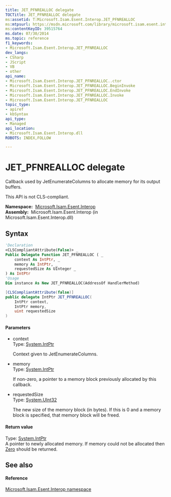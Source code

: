 ```yaml
---
title: JET_PFNREALLOC delegate
TOCTitle: JET_PFNREALLOC delegate
ms:assetid: T:Microsoft.Isam.Esent.Interop.JET_PFNREALLOC
ms:mtpsurl: https://msdn.microsoft.com/library/microsoft.isam.esent.interop.jet_pfnrealloc(v=EXCHG.10)
ms:contentKeyID: 39515764
ms.date: 07/30/2014
ms.topic: reference
f1_keywords:
- Microsoft.Isam.Esent.Interop.JET_PFNREALLOC
dev_langs:
- CSharp
- JScript
- VB
- other
api_name: 
- Microsoft.Isam.Esent.Interop.JET_PFNREALLOC..ctor
- Microsoft.Isam.Esent.Interop.JET_PFNREALLOC.BeginInvoke
- Microsoft.Isam.Esent.Interop.JET_PFNREALLOC.EndInvoke
- Microsoft.Isam.Esent.Interop.JET_PFNREALLOC.Invoke
- Microsoft.Isam.Esent.Interop.JET_PFNREALLOC
topic_type: 
- apiref
- kbSyntax
api_type: 
- Managed
api_location: 
- Microsoft.Isam.Esent.Interop.dll
ROBOTS: INDEX,FOLLOW

---
```


# JET_PFNREALLOC delegate

Callback used by JetEnumerateColumns to allocate memory for its output buffers.

This API is not CLS-compliant. 

**Namespace:**  [Microsoft.Isam.Esent.Interop](hh596136\(v=exchg.10\).md)  
**Assembly:**  Microsoft.Isam.Esent.Interop (in Microsoft.Isam.Esent.Interop.dll)

## Syntax

``` vb
'Declaration
<CLSCompliantAttribute(False)> _
Public Delegate Function JET_PFNREALLOC ( _
    context As IntPtr, _
    memory As IntPtr, _
    requestedSize As UInteger _
) As IntPtr
'Usage
Dim instance As New JET_PFNREALLOC(AddressOf HandlerMethod)
```

``` csharp
[CLSCompliantAttribute(false)]
public delegate IntPtr JET_PFNREALLOC(
    IntPtr context,
    IntPtr memory,
    uint requestedSize
)
```

#### Parameters

  - context  
    Type: [System.IntPtr](https://docs.microsoft.com/dotnet/api/system.intptr?redirectedfrom=MSDN)  
    
    Context given to JetEnumerateColumns.

<!-- end list -->

  - memory  
    Type: [System.IntPtr](https://docs.microsoft.com/dotnet/api/system.intptr?redirectedfrom=MSDN)  
    
    If non-zero, a pointer to a memory block previously allocated by this callback.

<!-- end list -->

  - requestedSize  
    Type: [System.UInt32](https://docs.microsoft.com/dotnet/api/system.uint32?redirectedfrom=MSDN)  
    
    The new size of the memory block (in bytes). If this is 0 and a memory block is specified, that memory block will be freed.

#### Return value

Type: [System.IntPtr](https://docs.microsoft.com/dotnet/api/system.intptr?redirectedfrom=MSDN)  
A pointer to newly allocated memory. If memory could not be allocated then [Zero](https://docs.microsoft.com/dotnet/api/system.intptr.zero?redirectedfrom=MSDN) should be returned.  

## See also

#### Reference

[Microsoft.Isam.Esent.Interop namespace](hh596136\(v=exchg.10\).md)

